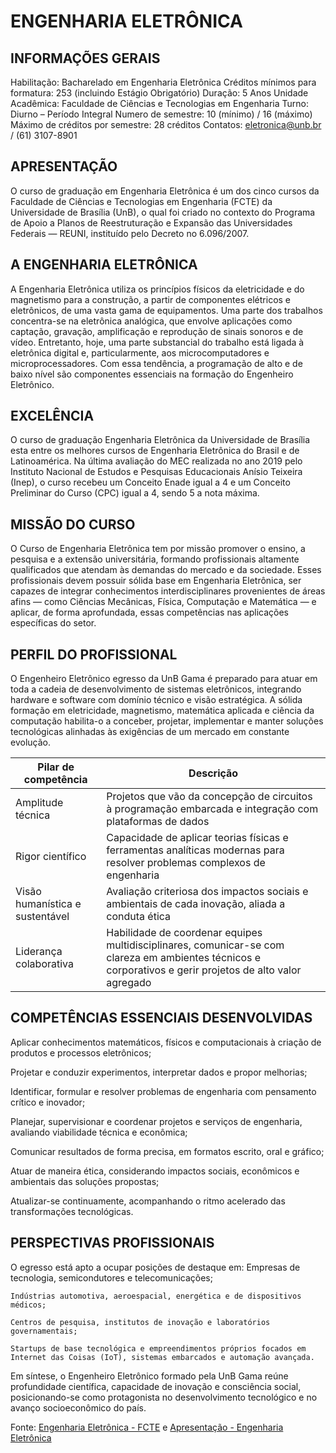 # ENGENHARIA ELETRÔNICA

## INFORMAÇÕES GERAIS

Habilitação: Bacharelado em Engenharia Eletrônica
Créditos mínimos para formatura: 253 (incluindo Estágio Obrigatório)
Duração: 5 Anos
Unidade Acadêmica: Faculdade de Ciências e Tecnologias em Engenharia
Turno: Diurno – Período Integral
Numero de semestre: 10 (mínimo) / 16 (máximo)
Máximo de créditos por semestre: 28 créditos
Contatos: eletronica@unb.br / (61) 3107-8901    

## APRESENTAÇÃO

O curso de graduação em Engenharia Eletrônica é um dos cinco cursos da Faculdade de Ciências e Tecnologias em Engenharia (FCTE) da Universidade de Brasília (UnB), o qual foi criado no contexto do Programa de Apoio a Planos de Reestruturação e Expansão das Universidades Federais — REUNI, instituído pelo Decreto no 6.096/2007.


## A ENGENHARIA ELETRÔNICA

A Engenharia Eletrônica utiliza os princípios físicos da eletricidade e do magnetismo para a construção, a partir de componentes elétricos e eletrônicos, de uma vasta gama de equipamentos. Uma parte dos trabalhos concentra-se na eletrônica analógica, que envolve aplicações como captação, gravação, amplificação e reprodução de sinais sonoros e de vídeo. Entretanto, hoje, uma parte substancial do trabalho está ligada à eletrônica digital e, particularmente, aos microcomputadores e microprocessadores. Com essa tendência, a programação de alto e de baixo nível são componentes essenciais na formação do Engenheiro Eletrônico.

## EXCELÊNCIA
O curso de graduação Engenharia Eletrônica da Universidade de Brasília esta entre os melhores cursos de Engenharia Eletrônica do Brasil e de Latinoamérica. Na última avaliação do MEC realizada no ano 2019 pelo Instituto Nacional de Estudos e Pesquisas Educacionais Anísio Teixeira (Inep), o curso recebeu um Conceito Enade igual a 4 e um Conceito Preliminar do Curso (CPC) igual a 4, sendo 5 a nota máxima.

## MISSÃO DO CURSO
O Curso de Engenharia Eletrônica tem por missão promover o ensino, a pesquisa e a extensão universitária, formando profissionais altamente qualificados que atendam às demandas do mercado e da sociedade. Esses profissionais devem possuir sólida base em Engenharia Eletrônica, ser capazes de integrar conhecimentos interdisciplinares provenientes de áreas afins — como Ciências Mecânicas, Física, Computação e Matemática — e aplicar, de forma aprofundada, essas competências nas aplicações específicas do setor.

## PERFIL DO PROFISSIONAL
O Engenheiro Eletrônico egresso da UnB Gama é preparado para atuar em toda a cadeia de desenvolvimento de sistemas eletrônicos, integrando hardware e software com domínio técnico e visão estratégica. A sólida formação em eletricidade, magnetismo, matemática aplicada e ciência da computação habilita-o a conceber, projetar, implementar e manter soluções tecnológicas alinhadas às exigências de um mercado em constante evolução.

| Pilar de competência | Descrição |
| --- | --- |
|Amplitude técnica	| Projetos que vão da concepção de circuitos à programação embarcada e integração com plataformas de dados |
| Rigor científico	 | Capacidade de aplicar teorias físicas e ferramentas analíticas modernas para resolver problemas complexos de engenharia |
| Visão humanística e sustentável | Avaliação criteriosa dos impactos sociais e ambientais de cada inovação, aliada a conduta ética |
| Liderança colaborativa	 | Habilidade de coordenar equipes multidisciplinares, comunicar-se com clareza em ambientes técnicos e corporativos e gerir projetos de alto valor agregado |

## COMPETÊNCIAS ESSENCIAIS DESENVOLVIDAS
Aplicar conhecimentos matemáticos, físicos e computacionais à criação de produtos e processos eletrônicos;

Projetar e conduzir experimentos, interpretar dados e propor melhorias;

Identificar, formular e resolver problemas de engenharia com pensamento crítico e inovador;

Planejar, supervisionar e coordenar projetos e serviços de engenharia, avaliando viabilidade técnica e econômica;

Comunicar resultados de forma precisa, em formatos escrito, oral e gráfico;

Atuar de maneira ética, considerando impactos sociais, econômicos e ambientais das soluções propostas;

Atualizar-se continuamente, acompanhando o ritmo acelerado das transformações tecnológicas.

## PERSPECTIVAS PROFISSIONAIS
O egresso está apto a ocupar posições de destaque em:
    Empresas de tecnologia, semicondutores e telecomunicações;

    Indústrias automotiva, aeroespacial, energética e de dispositivos médicos;

    Centros de pesquisa, institutos de inovação e laboratórios governamentais;

    Startups de base tecnológica e empreendimentos próprios focados em Internet das Coisas (IoT), sistemas embarcados e automação avançada.

Em síntese, o Engenheiro Eletrônico formado pela UnB Gama reúne profundidade científica, capacidade de inovação e consciência social, posicionando-se como protagonista no desenvolvimento tecnológico e no avanço socioeconômico do país.

Fonte: [Engenharia Eletrônica - FCTE](https://eletronica.unb.br/) e [Apresentação - Engenharia Eletrônica](https://eletronica.unb.br/apresentacao/)
